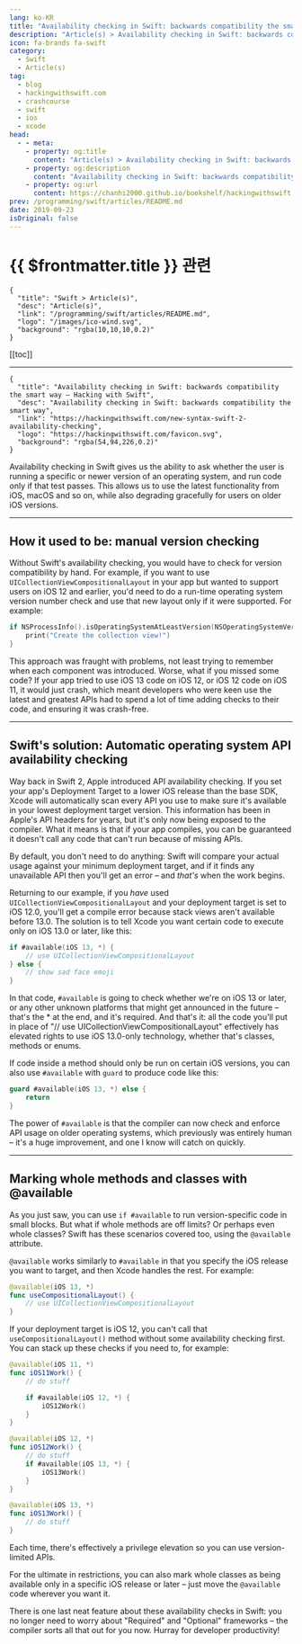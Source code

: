```yaml
---
lang: ko-KR
title: "Availability checking in Swift: backwards compatibility the smart way"
description: "Article(s) > Availability checking in Swift: backwards compatibility the smart way"
icon: fa-brands fa-swift
category:
  - Swift
  - Article(s)
tag: 
  - blog
  - hackingwithswift.com
  - crashcourse
  - swift
  - ios
  - xcode
head:
  - - meta:
    - property: og:title
      content: "Article(s) > Availability checking in Swift: backwards compatibility the smart way"
    - property: og:description
      content: "Availability checking in Swift: backwards compatibility the smart way"
    - property: og:url
      content: https://chanhi2000.github.io/bookshelf/hackingwithswift.com/new-syntax-swift-2-availability-checking.html
prev: /programming/swift/articles/README.md
date: 2019-09-23
isOriginal: false
---
```


# {{ $frontmatter.title }} 관련

```component VPCard
{
  "title": "Swift > Article(s)",
  "desc": "Article(s)",
  "link": "/programming/swift/articles/README.md",
  "logo": "/images/ico-wind.svg",
  "background": "rgba(10,10,10,0.2)"
}
```

[[toc]]

---

```component VPCard
{
  "title": "Availability checking in Swift: backwards compatibility the smart way – Hacking with Swift",
  "desc": "Availability checking in Swift: backwards compatibility the smart way",
  "link": "https://hackingwithswift.com/new-syntax-swift-2-availability-checking",
  "logo": "https://hackingwithswift.com/favicon.svg",
  "background": "rgba(54,94,226,0.2)"
}
```

Availability checking in Swift gives us the ability to ask whether the user is running a specific or newer version of an operating system, and run code only if that test passes. This allows us to use the latest functionality from iOS, macOS and so on, while also degrading gracefully for users on older iOS versions.

---

## How it used to be: manual version checking

Without Swift's availability checking, you would have to check for version compatibility by hand. For example, if you want to use `UICollectionViewCompositionalLayout` in your app but wanted to support users on iOS 12 and earlier, you'd need to do a run-time operating system version number check and use that new layout only if it were supported. For example:

```swift
if NSProcessInfo().isOperatingSystemAtLeastVersion(NSOperatingSystemVersion(majorVersion: 13, minorVersion: 0, patchVersion: 0)) {
    print("Create the collection view!")
}
```

This approach was fraught with problems, not least trying to remember when each component was introduced. Worse, what if you missed some code? If your app tried to use iOS 13 code on iOS 12, or iOS 12 code on iOS 11, it would just crash, which meant developers who were keen use the latest and greatest APIs had to spend a lot of time adding checks to their code, and ensuring it was crash-free.

---

## Swift's solution: Automatic operating system API availability checking

Way back in Swift 2, Apple introduced API availability checking. If you set your app's Deployment Target to a lower iOS release than the base SDK, Xcode will automatically scan every API you use to make sure it's available in your lowest deployment target version. This information has been in Apple's API headers for years, but it's only now being exposed to the compiler. What it means is that if your app compiles, you can be guaranteed it doesn't call any code that can't run because of missing APIs.

By default, you don't need to do anything: Swift will compare your actual usage against your minimum deployment target, and if it finds any unavailable API then you'll get an error – and *that's* when the work begins.

Returning to our example, if you *have* used `UICollectionViewCompositionalLayout` and your deployment target is set to iOS 12.0, you'll get a compile error because stack views aren't available before 13.0. The solution is to tell Xcode you want certain code to execute only on iOS 13.0 or later, like this:

```swift
if #available(iOS 13, *) {
    // use UICollectionViewCompositionalLayout
} else {
    // show sad face emoji
}
```

In that code, `#available` is going to check whether we're on iOS 13 or later, or any other unknown platforms that might get announced in the future – that's the * at the end, and it's required. And that's it: all the code you'll put in place of "// use UICollectionViewCompositionalLayout" effectively has elevated rights to use iOS 13.0-only technology, whether that's classes, methods or enums.

If code inside a method should only be run on certain iOS versions, you can also use `#available` with `guard` to produce code like this:

```swift
guard #available(iOS 13, *) else {
    return
}
```

The power of `#available` is that the compiler can now check and enforce API usage on older operating systems, which previously was entirely human – it's a huge improvement, and one I know will catch on quickly.

---

## Marking whole methods and classes with @available

As you just saw, you can use `if #available` to run version-specific code in small blocks. But what if whole methods are off limits? Or perhaps even whole classes? Swift has these scenarios covered too, using the `@available` attribute.

`@available` works similarly to `#available` in that you specify the iOS release you want to target, and then Xcode handles the rest. For example:

```swift
@available(iOS 13, *)
func useCompositionalLayout() {
    // use UICollectionViewCompositionalLayout
}
```

If your deployment target is iOS 12, you can't call that `useCompositionalLayout()` method without some availability checking first. You can stack up these checks if you need to, for example:

```swift
@available(iOS 11, *)
func iOS11Work() {
    // do stuff

    if #available(iOS 12, *) {
        iOS12Work()
    }
}

@available(iOS 12, *)
func iOS12Work() {
    // do stuff
    if #available(iOS 13, *) {
        iOS13Work()
    }
}

@available(iOS 13, *)
func iOS13Work() {
    // do stuff
}
```

Each time, there's effectively a privilege elevation so you can use version-limited APIs.

For the ultimate in restrictions, you can also mark whole classes as being available only in a specific iOS release or later – just move the `@available` code wherever you want it.

There is one last neat feature about these availability checks in Swift: you no longer need to worry about "Required" and "Optional" frameworks – the compiler sorts all that out for you now. Hurray for developer productivity!

